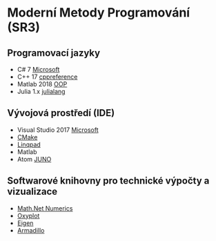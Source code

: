# Moderní Metody Programování (SR3)

## Programovací jazyky 

* C# 7 [Microsoft](https://docs.microsoft.com/cs-cz/dotnet/csharp/)
* C++ 17 [cppreference](https://en.cppreference.com/w/)
* Matlab 2018 [OOP](https://www.mathworks.com/help/pdf_doc/matlab/matlab_oop.pdf)
* Julia 1.x [julialang](https://julialang.org/)

## Vývojová prostředí (IDE)

* Visual Studio 2017 [Microsoft](https://visualstudio.microsoft.com/cs/)
* [CMake](https://cmake.org/)
* [Linqpad](https://www.linqpad.net/)
* Matlab
* Atom [JUNO](http://docs.junolab.org/latest/man/installation.html)

## Softwarové knihovny pro technické výpočty a vizualizace

* [Math.Net Numerics](https://numerics.mathdotnet.com/)
* [Oxyplot](http://www.oxyplot.org/)
* [Eigen](http://eigen.tuxfamily.org/index.php?title=Main_Page)
* [Armadillo](http://arma.sourceforge.net/)
